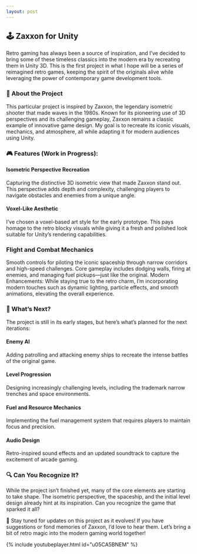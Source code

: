 ```yaml
---
layout: post
---
```


## 🕹️ Zaxxon for Unity

Retro gaming has always been a source of inspiration, and I’ve decided to bring some of these timeless classics into the modern era by recreating them in Unity 3D. This is the first project in what I hope will be a series of reimagined retro games, keeping the spirit of the originals alive while leveraging the power of contemporary game development tools.

### 🌟 About the Project

This particular project is inspired by Zaxxon, the legendary isometric shooter that made waves in the 1980s. Known for its pioneering use of 3D perspectives and its challenging gameplay, Zaxxon remains a classic example of innovative game design. My goal is to recreate its iconic visuals, mechanics, and atmosphere, all while adapting it for modern audiences using Unity.

### 🎮 Features (Work in Progress):

#### Isometric Perspective Recreation

Capturing the distinctive 3D isometric view that made Zaxxon stand out. This perspective adds depth and complexity, challenging players to navigate obstacles and enemies from a unique angle.

#### Voxel-Like Aesthetic

I’ve chosen a voxel-based art style for the early prototype. This pays homage to the retro blocky visuals while giving it a fresh and polished look suitable for Unity’s rendering capabilities.

### Flight and Combat Mechanics

Smooth controls for piloting the iconic spaceship through narrow corridors and high-speed challenges.
Core gameplay includes dodging walls, firing at enemies, and managing fuel pickups—just like the original.
Modern Enhancements:
While staying true to the retro charm, I’m incorporating modern touches such as dynamic lighting, particle effects, and smooth animations, elevating the overall experience.


### 🚀 What’s Next?

The project is still in its early stages, but here’s what’s planned for the next iterations:

#### Enemy AI

Adding patrolling and attacking enemy ships to recreate the intense battles of the original game.

#### Level Progression

Designing increasingly challenging levels, including the trademark narrow trenches and space environments.

#### Fuel and Resource Mechanics

Implementing the fuel management system that requires players to maintain focus and precision.

#### Audio Design

Retro-inspired sound effects and an updated soundtrack to capture the excitement of arcade gaming.

### 🔍 Can You Recognize It?

While the project isn’t finished yet, many of the core elements are starting to take shape. The isometric perspective, the spaceship, and the initial level design already hint at its inspiration. Can you recognize the game that sparked it all?

🎉 Stay tuned for updates on this project as it evolves! If you have suggestions or fond memories of Zaxxon, I’d love to hear them. Let’s bring a bit of retro magic into the modern gaming world together!

{% include youtubeplayer.html id="u05CA5BNEM" %}